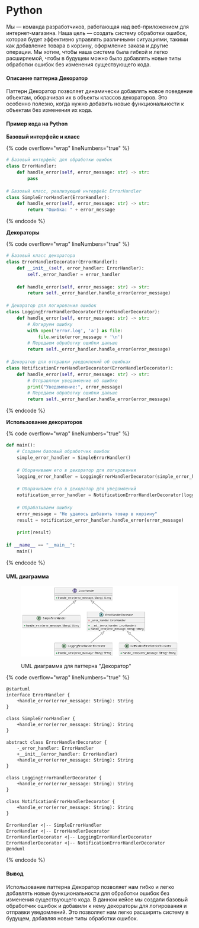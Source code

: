 # Python

Мы — команда разработчиков, работающая над веб-приложением для интернет-магазина. Наша цель — создать систему обработки ошибок, которая будет эффективно управлять различными ситуациями, такими как добавление товара в корзину, оформление заказа и другие операции. Мы хотим, чтобы наша система была гибкой и легко расширяемой, чтобы в будущем можно было добавлять новые типы обработки ошибок без изменения существующего кода.

#### Описание паттерна Декоратор

Паттерн Декоратор позволяет динамически добавлять новое поведение объектам, оборачивая их в объекты классов декораторов. Это особенно полезно, когда нужно добавить новые функциональности к объектам без изменения их кода.

#### Пример кода на Python

**Базовый интерфейс и класс**

{% code overflow="wrap" lineNumbers="true" %}
```python
# Базовый интерфейс для обработки ошибок
class ErrorHandler:
    def handle_error(self, error_message: str) -> str:
        pass

# Базовый класс, реализующий интерфейс ErrorHandler
class SimpleErrorHandler(ErrorHandler):
    def handle_error(self, error_message: str) -> str:
        return "Ошибка: " + error_message
```
{% endcode %}

**Декораторы**

{% code overflow="wrap" lineNumbers="true" %}
```python
# Базовый класс декоратора
class ErrorHandlerDecorator(ErrorHandler):
    def __init__(self, error_handler: ErrorHandler):
        self._error_handler = error_handler

    def handle_error(self, error_message: str) -> str:
        return self._error_handler.handle_error(error_message)

# Декоратор для логирования ошибок
class LoggingErrorHandlerDecorator(ErrorHandlerDecorator):
    def handle_error(self, error_message: str) -> str:
        # Логируем ошибку
        with open('error.log', 'a') as file:
            file.write(error_message + '\n')
        # Передаем обработку ошибки дальше
        return self._error_handler.handle_error(error_message)

# Декоратор для отправки уведомлений об ошибках
class NotificationErrorHandlerDecorator(ErrorHandlerDecorator):
    def handle_error(self, error_message: str) -> str:
        # Отправляем уведомление об ошибке
        print("Уведомление:", error_message)
        # Передаем обработку ошибки дальше
        return self._error_handler.handle_error(error_message)
```
{% endcode %}

**Использование декораторов**

{% code overflow="wrap" lineNumbers="true" %}
```python
def main():
    # Создаем базовый обработчик ошибок
    simple_error_handler = SimpleErrorHandler()

    # Оборачиваем его в декоратор для логирования
    logging_error_handler = LoggingErrorHandlerDecorator(simple_error_handler)

    # Оборачиваем его в декоратор для уведомлений
    notification_error_handler = NotificationErrorHandlerDecorator(logging_error_handler)

    # Обрабатываем ошибку
    error_message = "Не удалось добавить товар в корзину"
    result = notification_error_handler.handle_error(error_message)

    print(result)

if __name__ == "__main__":
    main()
```
{% endcode %}

#### UML диаграмма

<figure><img src="../../../../../.gitbook/assets/image (1) (1) (1) (1) (1) (1) (1) (1) (1) (1) (1) (1) (1) (1) (1) (1) (1) (1) (1) (1) (1).png" alt=""><figcaption><p>UML диаграмма для паттерна "Декоратор"</p></figcaption></figure>

{% code overflow="wrap" lineNumbers="true" %}
```plantuml
@startuml
interface ErrorHandler {
    +handle_error(error_message: String): String
}

class SimpleErrorHandler {
    +handle_error(error_message: String): String
}

abstract class ErrorHandlerDecorator {
    -_error_handler: ErrorHandler
    +__init__(error_handler: ErrorHandler)
    +handle_error(error_message: String): String
}

class LoggingErrorHandlerDecorator {
    +handle_error(error_message: String): String
}

class NotificationErrorHandlerDecorator {
    +handle_error(error_message: String): String
}

ErrorHandler <|-- SimpleErrorHandler
ErrorHandler <|-- ErrorHandlerDecorator
ErrorHandlerDecorator <|-- LoggingErrorHandlerDecorator
ErrorHandlerDecorator <|-- NotificationErrorHandlerDecorator
@enduml
```
{% endcode %}

#### Вывод

Использование паттерна Декоратор позволяет нам гибко и легко добавлять новые функциональности для обработки ошибок без изменения существующего кода. В данном кейсе мы создали базовый обработчик ошибок и добавили к нему декораторы для логирования и отправки уведомлений. Это позволяет нам легко расширять систему в будущем, добавляя новые типы обработки ошибок.
